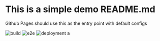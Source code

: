 # This is a simple demo README.md

Github Pages should use this as the entry point with default configs

![build](https://github.com/t-mu/simple-todo/actions/workflows/build.yml/badge.svg)
![e2e](https://github.com/t-mu/simple-todo/actions/workflows/e2e.yml/badge.svg)
![deployment](https://github.com/t-mu/simple-todo/actions/workflows/deployment.yml/badge.svg)
a
